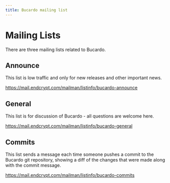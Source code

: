```yaml
---
title: Bucardo mailing list
---
```


Mailing Lists
=============

There are three mailing lists related to Bucardo.

Announce
--------

This list is low traffic and only for new releases and other important news.

<https://mail.endcrypt.com/mailman/listinfo/bucardo-announce>

General
-------

This list is for discussion of Bucardo - all questions are welcome here.

<https://mail.endcrypt.com/mailman/listinfo/bucardo-general>

Commits
-------

This list sends a message each time someone pushes a commit to the Bucardo git repository, showing a diff of the changes that were made along with the commit message.

<https://mail.endcrypt.com/mailman/listinfo/bucardo-commits>
